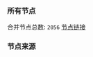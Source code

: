 ### 所有节点
合并节点总数: `2056`
[节点链接](https://raw.githubusercontent.com/rzhy1/11/master/sub/sub_merge_base64.txt)

### 节点来源